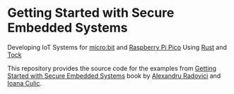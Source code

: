 # Getting Started with Secure Embedded Systems

Developing IoT Systems for [micro:bit](https://microbit.org/) and [Raspberry Pi Pico](https://www.raspberrypi.com/products/raspberry-pi-pico/) Using [Rust](https://www.rust-lang.org/) and [Tock](https://www.tockos.org/)

This repository provides the source code for the examples from [Getting Started with Secure Embedded Systems](https://link.springer.com/book/10.1007/978-1-4842-7789-8) book by [Alexandru Radovici](https://github.com/alexandruradovici) and [Ioana Culic](https://github.com/ioanaculic).

